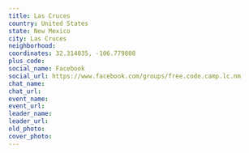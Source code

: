 ```yaml
---
title: Las Cruces
country: United States
state: New Mexico
city: Las Cruces
neighborhood: 
coordinates: 32.314035, -106.779808
plus_code:
social_name: Facebook
social_url: https://www.facebook.com/groups/free.code.camp.lc.nm
chat_name:
chat_url:
event_name:
event_url:
leader_name:
leader_url:
old_photo: 
cover_photo:
---
```

